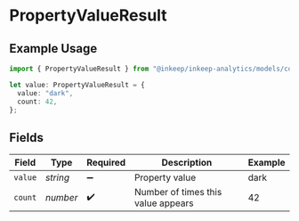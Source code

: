 # PropertyValueResult

## Example Usage

```typescript
import { PropertyValueResult } from "@inkeep/inkeep-analytics/models/components";

let value: PropertyValueResult = {
  value: "dark",
  count: 42,
};
```

## Fields

| Field                              | Type                               | Required                           | Description                        | Example                            |
| ---------------------------------- | ---------------------------------- | ---------------------------------- | ---------------------------------- | ---------------------------------- |
| `value`                            | *string*                           | :heavy_minus_sign:                 | Property value                     | dark                               |
| `count`                            | *number*                           | :heavy_check_mark:                 | Number of times this value appears | 42                                 |